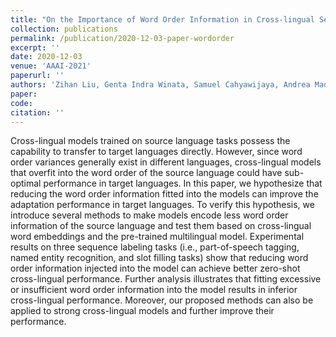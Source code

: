 ```yaml
---
title: "On the Importance of Word Order Information in Cross-lingual Sequence Labeling"
collection: publications
permalink: /publication/2020-12-03-paper-wordorder
excerpt: ''
date: 2020-12-03
venue: 'AAAI-2021'
paperurl: ''
authors: 'Zihan Liu, Genta Indra Winata, Samuel Cahyawijaya, Andrea Madotto, Zhaojiang Lin, Pascale Fung'
paper:
code:
citation: ''
---
```

Cross-lingual models trained on source language tasks possess the capability to transfer to target languages directly. However, since word order variances generally exist in different languages, cross-lingual models that overfit into the word order of the source language could have sub-optimal performance in target languages. In this paper, we hypothesize that reducing the word order information fitted into the models can improve the adaptation performance in target languages. To verify this hypothesis, we introduce several methods to make models encode less word order information of the source language and test them based on cross-lingual word embeddings and the pre-trained multilingual model. Experimental results on three sequence labeling tasks (i.e., part-of-speech tagging, named entity recognition, and slot filling tasks) show that reducing word order information injected into the model can achieve better zero-shot cross-lingual performance. Further analysis illustrates that fitting excessive or insufficient word order information into the model results in inferior cross-lingual performance. Moreover, our proposed methods can also be applied to strong cross-lingual models and further improve their performance.

